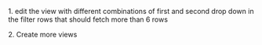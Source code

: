 1\. edit the view with different combinations of first and second drop down in the filter rows that should fetch more than 6 rows

  

2\. Create more views